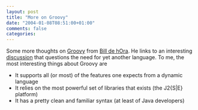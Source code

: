 ```yaml
---
layout: post
title: "More on Groovy"
date: "2004-01-08T08:51:00+01:00"
comments: false
categories: 
---
```


<p>Some more thoughts on <a href="http://groovy.codehaus.org">Groovy</a> from <a href="http://www.dehora.net/journal/archives/000342.html">Bill de hOra</a>. He links to an interesting <a href="http://www.softwarecraftsmen.com/blog/archives/000024.html">discussion</a> that questions the need for yet another language. To me, the most interesting things about Groovy are </p>

<ul>
<li>It supports all (or most) of the features one expects from a dynamic language</li>
<li>It relies on the most powerful set of libraries that exists (the J2{S|E} platform)</li>
<li>It has a pretty clean and familiar syntax (at least of Java developers)</li>
</ul>



